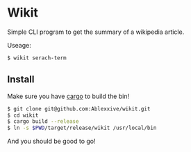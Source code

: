 # Wikit

Simple CLI program to get the summary of a wikipedia article.

Useage:
```Bash
$ wikit serach-term
```

## Install

Make sure you have [cargo](https://doc.rust-lang.org/cargo/getting-started/installation.html) to build the bin!

```Bash
$ git clone git@github.com:Ablexxive/wikit.git
$ cd wikit
$ cargo build --release
$ ln -s $PWD/target/release/wikit /usr/local/bin 
```

And you should be good to go!
